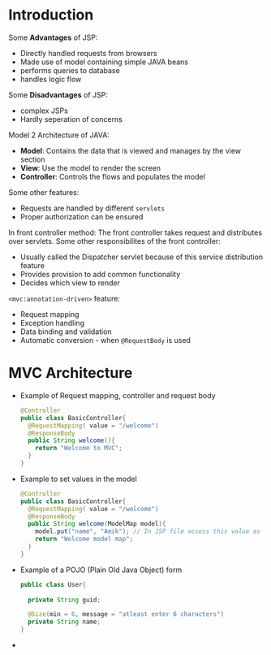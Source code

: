 # Introduction
Some **Advantages** of JSP:
- Directly handled requests from browsers
- Made use of model containing simple JAVA beans
- performs queries to database
- handles logic flow 

Some **Disadvantages** of JSP: 
- complex JSPs
- Hardly seperation of concerns

Model 2 Architecture of JAVA:
- **Model**: Contains the data that is viewed and manages by the view section
- **View**: Use the model to render the screen
- **Controller**: Controls the flows and populates the model

Some other features:
- Requests are handled by different `servlets`
- Proper authorization can be ensured

In front controller method: The front controller takes request and distributes over servlets. 
Some other responsibilites of the front controller: 
- Usually called the Dispatcher servlet because of this service distribution feature
- Provides provision to add common functionality
- Decides which view to render

`<mvc:annotation-driven>` feature:
- Request mapping
- Exception handling
- Data binding and validation
- Automatic conversion - when `@RequestBody` is used

# MVC Architecture

- Example of Request mapping, controller and request body
  ```java
  @Controller
  public class BasicController{
    @RequestMapping( value = "/welcome")
    @ResponseBody
    public String welcome(){
      return "Welcome to MVC";
    }
  }
  ```
  
- Example to set values in the model
  ```java
  @Controller
  public class BasicController{
    @RequestMapping( value = "/welcome")
    @ResponseBody
    public String welcome(ModelMap model){
      model.put("name", "Amik"); // In JSP file access this value as `${name}`
      return "Welcome model map";
    }
  }
  ```
  
- Example of a POJO (Plain Old Java Object) form
  ```java
  public class User{
    
    private String guid;

    @Size(min = 6, message = "atleast enter 6 characters")
    private String name; 
  }
  ```
-   
